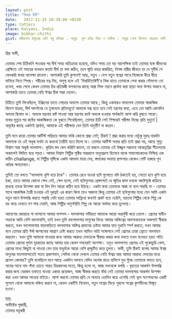 ```yaml
---
layout: post
title: "বিভার চিঠি"
date:   2017-11-25 20:30:00 +0530
type: tatters
place: Kalyani, India
image: bibhar-chithi
gist: রবীন্দ্রনাথ ঠাকুরের ছোট গল্প রবিবার । গল্পের  মূল চরিত্র বিভা ও অভীক । গল্পের শেষে বিলেতে যাত্রারত অভী তার ভালোবাসার মানুষ বিভাকে নিজের মনের কথা জানিয়ে একটি চিঠি লেখে কিন্তু বিভার উত্তর রবিবার গল্পে পাওয়া যায় না । এখানেই পাঠকের মনের কোনে তৈরী হওয়া ব্যাকুলতা, এবং তা কিছুটা পূরণ করতেই এই চিঠির অবতারণা -
---
```


প্রিয় অভী,

তোমার শেষ চিঠিখানি পাওয়ার পর দীর্ঘ সময় অতিক্রান্ত হয়েছে, যদিও সময় তো বড় আপেক্ষিক তাই তোমার ব্যস্ত জীবনের প্রেক্ষিতে এই সময়ের ব্যবধান কতটা দীর্ঘ তা বলা কঠিন, তবে স্মৃতি ভারে জর্জরিত, নিসঙ্গ নারীর জীবনে তা যে সুদীর্ঘ সে বোধকরি বলার অপেক্ষা রাখেনা। আশাকরি তুমি কুশলেই আছ, নতুন  - দেশ নতুন স্বপ্নের সাথে নিজেকে ধীরে ধীরে
মানিয়ে নিতে শিখছ। শরীরের যত্ন নিয়, অসুস্থ হলে এই 'বিশ্বহিতৈষিণী'র নিজ হাতে  তোমাকে সেবা করার সৌভাগ্য তো হবেনা, খবর পেলে কেবল তোমার চির প্রতিদ্বন্ধী ভগবানের 
কাছে অশ্রু সিক্ত নয়নে প্রার্থনা করা ছাড়া অন্য উপায় থাকবে না, আশাকরি তাতে তোমার নেতি ঈশ্বর ঠিক সারা দেবেন।

চিঠিতে তুমি লিখেছিলে, ইঞ্জিনের তাতে পোড়ার অভ্যাস তোমার আছে ; কিন্তু একবারও ভাবলেনা তোমার আকস্মিক বিদেশ যাত্রায়, দীর্ঘ অদর্শনের যে তুষানলে প্রতিমহুর্তে আমাকে দগ্ধ
হতে হবে সেই যন্ত্রণার কথা, এতে তো আমি কোনদিন অভ্যস্ত ছিলাম না। অভ্যস্ত যন্ত্রনায় কষ্ট পাওয়া আর যন্ত্রণার কষ্টে অভ্যস্ত হওয়ার পার্থক্যটা আশা করি বুঝতে পারো। বাবার মৃত্যুর
পর কষ্টের আকস্মিকতা কে বুঝতে শিখেছিলাম, তোমার চিঠি  সেই শিক্ষারই পরীক্ষা নিচ্ছে প্রতি মুহুর্তে | অদৃষ্টের কাছে একটাই প্রার্থনা, আমাকে এই পরীক্ষায় যেন তিনি অনুর্তীর্ণ না করেন।

তুমি মনে করো তোমার আর্টিস্ট পরিচয়ে আমার নাকি কোনো শ্রদ্ধা নেই; ঠিকই ! শ্রদ্ধা করার মধ্যে যেটুকু দুরত্ব থাকাটা আবশ্যক তা এই অবুঝ মনটা যে কখনো তৈরীই হতে দিলো না। 
তোমার আর্টিস্ট সত্তার প্রতি তাই শ্রদ্ধা নয়, আছে সুদৃঢ় বিশ্বাস আর অকুন্ঠ ভালবাসা। কৃত্রিম স্তব কেন করিনি জানো, তা করলে তোমার এই উজ্জ্বল সম্ভাবনা আত্মতৃপ্তির শীতলতায় অকালেই
স্তিমিত হয়ে পড়ত। আমার বিশ্বাস শিল্পীর সৃষ্ঠির অন্তরালে অনুপ্রেরণা হিসেবে থাকে সমালোচকদের নিক্ষিপ্ত এক কঠিন challange, যা শিল্পীর সৃষ্টিকে একটা আলাদা মাত্রা দেয়, স্তাবকের
অন্যায় প্রশংসার থেকেও সেটি হাজার গুন অধিক ক্ষমতাবান।

তুমিই তো বলতে "ভালবাসা খুশি হয়ে ঠকে"।  তোমার রেখে যাওয়া ছবি গুলোতে যদি ঠকতেই হয়, সেতো হবে খুশি হয়ে ঠকা, তাতে আমার কোনো ক্ষেদ নেই, ক্ষেদ হলো, সেই ছবিগুলোর
প্রেক্ষাপটে যে স্মৃতির জাল মনকে আষ্টেপৃষ্ঠে জড়িয়ে রাখছে তাকে উপেক্ষা করা যা দিন দিন আরো কঠিন হয়ে উঠছে। একটা কথা তোমাকে আজ না বলে পারছি না - তোমার সাথে আকস্মিক
তৈরী হওয়ার এই দুরত্বই এর কারণ কিনা তাও অজানা কিন্তু তোমার এই ছবিগুলোর মধ্যে যেন আমি একটা নতুন মানে উপলব্ধি করতে পারছি যেটা হয়ত তোমার সান্নিধ্যে কখনই প্রকট হয়ে
ওঠেনি, হয়তবা শিল্পীর থেকে শিল্প কে বড় করে দেখতে মণ সায় দেয়নি, আজ শিল্পীর অনুপস্থিতি শিল্প কে আরো অর্থবহ করে তুলেছে।

আবেগের জোয়ারে গা ভাসানো আমার নাপসন্দ - ভালবাসার গভীরতা আমাকে আরো অন্তর্মুখী করে তোলে। প্রেমের স্বাধীন সত্তাকে আমি বেশি ভালোবাসি, তাই যখন তুমি ভালোলাগার মানুষের 
ভিড়ে আমার অস্তিত্বের আবশ্যকতাকে অকপটে স্বীকার করতে, যখন ভালোলাগার বাড়াবাড়িতে ভালবাসার অস্তিত্ব প্রমানের চেষ্টায় আমার হাত দুখানি স্পর্শ করতে, যখন আমার মনে তোমার প্রতি
ঈর্ষা জাগানোর আপ্রাণ চেষ্টা করতে তখন আমিও অতি সঙ্গোপনে সেই প্রেমের চোরা স্রোতে অবগাহন করতাম। যখন তুমি আমাকে পাওয়ার জন্য আমার আরাধ্য দেবতাকে স্বীকার করার কথা
বলতে  তখন মনেহত হয়ত সত্যি তোমার প্রেমের দুর্দাম দুরন্ততার কাছে আমার হার কেবল সময়েরই অপেক্ষা। তবুও ভাললাগত প্রেমের এই লুকোচুরি খেলা, প্রেমের মধ্যে কিছুটা না পাওয়া যেন
তার মাধুর্যকে আরো বেশি প্রস্ফুটিত করে তুলত। অভী, তুমি ঠিকই বলেছ আমার ঈশ্বর মানুষের ভালোবাসাতেই সতত প্রকাশমান, সেদিক থেকে দেখলে তোমার নেতি ঈশ্বর আর আমার আরাধ্য
দেবতার মধ্যে প্রভেদ কোথায়?  তুমি বলেছিলে মনে আছে একদিন আসবে যেদিন অর্ধেক রাত্রে বালিশে মুখ গুঁজে তোমাকে বলতে হবে, নামের সাথে নাম গাঁথা হোতে পারত চিরকালের মতো,
কিন্তু হলো না, আজ মনথেকে বলছি - বৃহতের আকর্ষণ উপলব্ধি করার জন্য যেরকম তফাতে যাওয়া একান্ত প্রয়োজন, আজ স্বীকার করতে বাঁধা নেই তোমার ভালবাসার আকর্ষন উপেক্ষা করা
এখন আমার সাধ্যের বাইরে। আশা করবো তোমার প্রতি যে অন্যায় এতদিন করে এসেছি সেই ভুল সংশোধনের একটি সুযোগ থেকে আমাকে বঞ্চিত করবে না, কেবল একটিই নিবেদন, 
নতুন সপ্নের ভিড়ে পুরনো সপ্নের কুশলীদের বিস্মৃত হওনা।

ইতি <br>
অভীষ্টের পূজারী,<br>
তোমার মধুকরী <br>